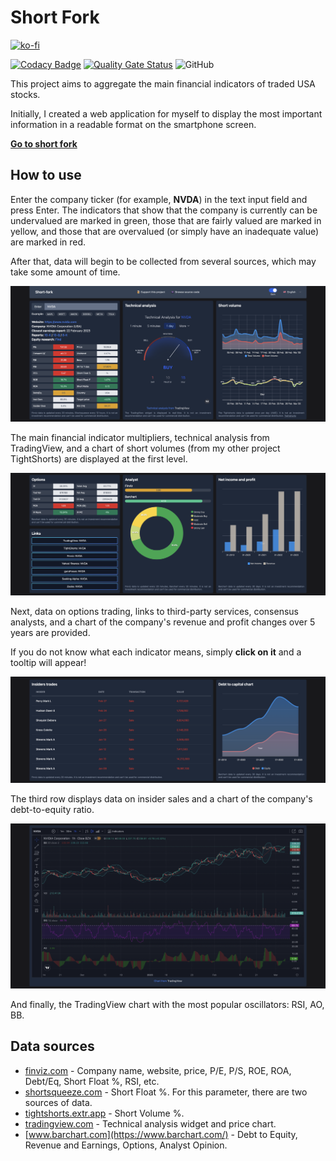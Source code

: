 # Short Fork

[![ko-fi](https://ko-fi.com/img/githubbutton_sm.svg)](https://ko-fi.com/C0C1DI4VL)

[![Codacy Badge](https://app.codacy.com/project/badge/Grade/54b51710fc20496a8157929c3cd9f800)](https://www.codacy.com/gh/samgozman/short-fork/dashboard?utm_source=github.com&amp;utm_medium=referral&amp;utm_content=samgozman/short-fork&amp;utm_campaign=Badge_Grade)
[![Quality Gate Status](https://sonarcloud.io/api/project_badges/measure?project=samgozman_short-fork&metric=alert_status)](https://sonarcloud.io/dashboard?id=samgozman_short-fork)
![GitHub](https://img.shields.io/github/license/samgozman/short-fork)

This project aims to aggregate the main financial indicators of traded USA stocks.

Initially, I created a web application for myself to display the most important information in a readable format on the smartphone screen.

**[Go to short fork](https://short-fork.extr.app)**

## How to use

Enter the company ticker (for example, **NVDA**) in the text input field and press Enter. The indicators that show that the company is currently can be undervalued are marked in green, those that are fairly valued are marked in yellow, and those that are overvalued (or simply have an inadequate value) are marked in red.

After that, data will begin to be collected from several sources, which may take some amount of time.

![The first screen of the application after entering the data](doc/img/01.png)

The main financial indicator multipliers, technical analysis from TradingView, and a chart of short volumes (from my other project TightShorts) are displayed at the first level.

![Second screen](doc/img/02.png)

Next, data on options trading, links to third-party services, consensus analysts, and a chart of the company's revenue and profit changes over 5 years are provided.

If you do not know what each indicator means, simply **click on it** and a tooltip will appear!

![Third screen](doc/img/03.png)

The third row displays data on insider sales and a chart of the company's debt-to-equity ratio.

![Chart](doc/img/04.png)

And finally, the TradingView chart with the most popular oscillators: RSI, AO, BB.

## Data sources

* [finviz.com](https://finviz.com/) - Company name, website, price, P/E, P/S, ROE, ROA, Debt/Eq, Short Float %, RSI, etc.
* [shortsqueeze.com](https://shortsqueeze.com/) - Short Float %. For this parameter, there are two sources of data.
* [tightshorts.extr.app](https://tightshorts.extr.app/) - Short Volume %.
* [tradingview.com](https://ru.tradingview.com/gopro/?share_your_love=eragonovich) - Technical analysis widget and price chart.
* [www.barchart.com](https://www.barchart.com/) - Debt to Equity, Revenue and Earnings, Options, Analyst Opinion.

